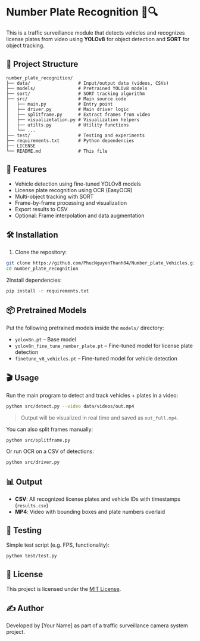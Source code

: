 # Number Plate Recognition 🚗🔍

This is a traffic surveillance module that detects vehicles and recognizes license plates from video using **YOLOv8** for object detection and **SORT** for object tracking.

## 📁 Project Structure

```
number_plate_recognition/
├── data/                  # Input/output data (videos, CSVs)
├── models/                # Pretrained YOLOv8 models
├── sort/                  # SORT tracking algorithm
├── src/                   # Main source code
│   ├── main.py            # Entry point
│   ├── driver.py          # Main driver logic
│   ├── splitframe.py      # Extract frames from video
│   ├── visualizetation.py # Visualization helpers
│   ├── utilts.py          # Utility functions
│   └── ...
├── test/                  # Testing and experiments
├── requirements.txt       # Python dependencies
├── LICENSE
└── README.md              # This file
```

## 🚀 Features

- Vehicle detection using fine-tuned YOLOv8 models
- License plate recognition using OCR (EasyOCR)
- Multi-object tracking with SORT
- Frame-by-frame processing and visualization
- Export results to CSV
- Optional: Frame interpolation and data augmentation

## 🛠️ Installation

1. Clone the repository:

```bash
git clone https://github.com/PhucNguyenThanh04/Number_plate_Vehicles.git
cd number_plate_recognition
```


2Install dependencies:

```bash
pip install -r requirements.txt
```

## 📦 Pretrained Models

Put the following pretrained models inside the `models/` directory:

- `yolov8n.pt` – Base model
- `yolov8n_fine_tune_number_plate.pt` – Fine-tuned model for license plate detection
- `finetune_v8_vehicles.pt` – Fine-tuned model for vehicle detection

## 🎬 Usage

Run the main program to detect and track vehicles + plates in a video:

```bash
python src/detect.py --video data/videos/out.mp4
```

> Output will be visualized in real time and saved as `out_full.mp4`.

You can also split frames manually:

```bash
python src/splitframe.py
```

Or run OCR on a CSV of detections:

```bash
python src/driver.py
```

## 📊 Output

- **CSV**: All recognized license plates and vehicle IDs with timestamps (`results.csv`)
- **MP4**: Video with bounding boxes and plate numbers overlaid

## 🧪 Testing

Simple test script (e.g. FPS, functionality):

```bash
python test/test.py
```

## 🧾 License

This project is licensed under the [MIT License](LICENSE).

## ✍️ Author

Developed by [Your Name] as part of a traffic surveillance camera system project.
